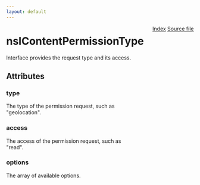 ```yaml
---
layout: default
---
```

<div class='links' style='float:right'><a href="../index.html">Index</a>
<a href="http://dxr.mozilla.org/mozilla-central/source/dom/interfaces/base/nsIContentPermissionPrompt.idl">Source file</a>
</div>

# nsIContentPermissionType #
  
 Interface provides the request type and its access.  
  

## Attributes ##

### type ###
  
 The type of the permission request, such as  
 "geolocation".  
  

### access ###
  
 The access of the permission request, such as  
 "read".  
  

### options ###
  
The array of available options.  
  
